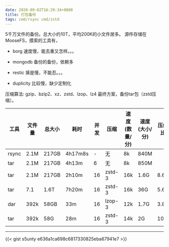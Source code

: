 ```yaml
---
date: 2020-09-02T16:29:34+0800
title: 打包备份
tags: cmd/rsync cmd/zstd
---
```


5千万文件的备份。总大小约10T，平均200K的小文件居多。
源件存储在MooseFS，摸索的工具有，

- borg
  速度慢，能去重又怎样。。。

- mongodb
  备份的备份，依赖多

- restic
  揍是慢，不能忍。。。

- duplicity
  比较慢，缺少定制化

压缩算法: gzip、bzip2、xz、zstd、lzop、lz4
最终方案，备份tar包（zstd压缩）。

  | 工具  | 文件量 | 总大小 | 耗时    | 并发 | 压缩   | 速度(数量/分) | 速度(大小/分) | 压缩比 |
  | ----- | ------ | ------ | ------- | ---- | ------ | ------------- | ------------- | ------ |
  | rsync | 2.1M   | 217GB  | 4h17m8s | -    | 无     | 8k            | 840M          |        |
  | tar   | 2.1M   | 217GB  | 4h13m   | 6    | 无     | 8k            | 850M          |        |
  | tar   | 2.1M   | 217GB  | 2h10m   | 16   | zstd-3 | 16k           | 1.6G          | 8.6    |
  | tar   | 7.1    | 1.6T   | 7h20m   | 16   | zstd-3 | 16k           | 36G           | 5.6    |
  | dar   | 392k   | 58GB   | 33m     | 16   | lzop-3 | 12k           | 1.7G          | 3.8    |
  | tar   | 392k   | 58G    | 28m     | 16   | zstd-3 | 14k           | 2G            | 10.7   |

---

{{< gist s5unty e636a1ca698c6817330825eba67941e7 >}}
